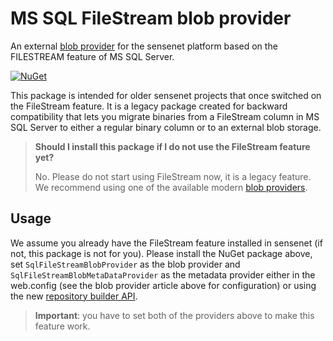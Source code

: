 # MS SQL FileStream blob provider
An external [blob provider](https://community.sensenet.com/docs/blob-provider) for the sensenet platform based on the FILESTREAM feature of MS SQL Server.

[![NuGet](https://img.shields.io/nuget/v/SenseNet.MsSqlFsBlobProvider.svg)](https://www.nuget.org/packages/SenseNet.MsSqlFsBlobProvider)

This package is intended for older sensenet projects that once switched on the FileStream feature. It is a legacy package created for backward compatibility that lets you migrate binaries from a FileStream column in MS SQL Server to either a regular binary column or to an external blob storage.

> **Should I install this package if I do not use the FileStream feature yet?**
>
> No. Please do not start using FileStream now, it is a legacy feature. We recommend using one of the available modern [blob providers](https://community.sensenet.com/docs/blob-provider).

## Usage
We assume you already have the FileStream feature installed in sensenet (if not, this package is not for you). Please install the NuGet package above, set `SqlFileStreamBlobProvider` as the blob provider and `SqlFileStreamBlobMetaDataProvider` as the metadata provider either in the web.config (see the blob provider article above for configuration) or using the new [repository builder API](build-repository.md).

> **Important**: you have to set both of the providers above to make this feature work.
